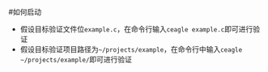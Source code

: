 #如何启动

- 假设目标验证文件位`example.c`，在命令行输入`ceagle example.c`即可进行验证
- 假设目标验证项目路径为`~/projects/example`，在命令行中输入`ceagle ~/projects/example/`即可进行验证
